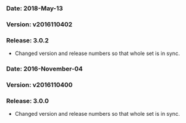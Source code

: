 ### Date: 		2018-May-13
### Version:	v2016110402
### Release:    3.0.2

- Changed version and release numbers so that whole set is in sync.

### Date: 		2016-November-04
### Version:	v2016110400
### Release:    3.0.0

- Changed version and release numbers so that whole set is in sync.
